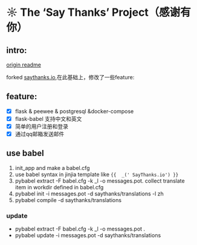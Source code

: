 # ☼  The ‘Say Thanks’ Project（感谢有你）

## intro:

[origin readme](/readme_base.md)

forked [saythanks.io](https://github.com/kennethreitz/saythanks.io),在此基础上，修改了一些feature:

## feature:

- [x] flask & peewee & postgresql &docker-compose
- [x] flask-babel 支持中文和英文
- [x] 简单的用户注册和登录
- [x] 通过qq邮箱发送邮件

## use babel

1. init_app and  make a babel.cfg
2. use babel syntax in jinjia template like `{{  _(' SayThanks.io') }}`
3. pybabel extract -F babel.cfg -k _l -o messages.pot.
collect translate item in workdir defined in babel.cfg
4. pybabel init -i messages.pot -d saythanks/translations -l zh
5. pybabel compile -d saythanks/translations

### update

- pybabel extract -F babel.cfg -k _l -o messages.pot .
- pybabel update -i messages.pot -d saythanks/translations

